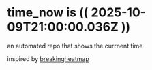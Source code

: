 # time_now is (( 2025-10-09T21:00:00.036Z ))

an automated repo that shows the currnent time

inspired by [breakingheatmap](https://github.com/breakingheatmap/breakingheatmap)